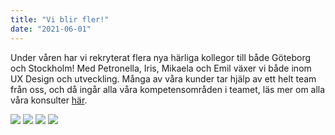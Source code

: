 ```yaml
---
title: "Vi blir fler!"
date: "2021-06-01"
---
```


Under våren har vi rekryterat flera nya härliga kollegor till både Göteborg och Stockholm! Med Petronella, Iris, Mikaela och Emil växer vi både inom UX Design och utveckling. Många av våra kunder tar hjälp av ett helt team från oss, och då ingår alla våra kompetensområden i teamet, läs mer om alla våra konsulter <a href="/about"> här</a>.

<img src='/images/Iris.jpeg'/>
<img src='/images/Emil.jpeg'/>
<img src='/images/Mikaela.png'/>
<img src='/images/Emil.png'/>
